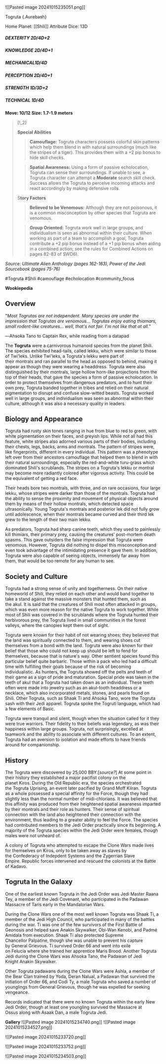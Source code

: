 ![[Pasted image 20241015235051.png]]


 Togruta {.Aurebash}

Home Planet: [[Shili]]
Attribute Dice: 13D
##### DEXTERITY 2D/4D+2
##### KNOWLEDGE 2D/4D+1
##### MECHANICAL1D/4D
##### PERCEPTION 2D/4D+1
##### STRENGTH 1D/3D+2
##### TECHNICAL 1D/4D
**Move: 10/12**
**Size: 1.7-1.9 meters**

> [!_2]
> 
> **Special Abilities**
> > **Camouflage:** Togruta characters possess colorful skin patterns which help them blend in with natural surroundings (much like the stripes of a tiger). This provides them with a +2 pip bonus to hide skill checks. 
> 
> > **Spatial Awareness:** Using a form of passive echolocation, Togruta can sense their surroundings. If unable to see, a Togruta character can attempt a **Moderate** search skill check. Success allows the Togruta to perceive incoming attacks and react accordingly by making defensive rolls.
> 
> S**tory Factors**
> > **Believed to be Venomous:** Although they are not poisonous, it is a common misconception by other species that Togruta are venomous.
> 
> > **Group Oriented:** Togruta work well in large groups, and individualism is seen as abnormal within their culture. When working as part of a team to accomplish a goal, Togruta contribute a +2 pip bonus instead of a +1 pip bonus when aiding in a combined action; see the rules for Combined Actions on pages 82-83 of SWD6).
> 

*Source: Ultimate Alien Anthology (pages 162-163), Power of the Jedi Sourcebook (pages 75-76)*




#Togruta #Shili #camouflage #echolocation #community_focus 

**Wookiepedia**

## Overview

"_Most Togrutas are not independent. Many species are under the impression that Togrutas are venomous... Togrutas enjoy eating thiamars, small rodent-like creatures... well, that's not fair. I'm not like that at all._"

―Ahsoka Tano to Captain Rex, while reading from a datapad

The **Togruta** were a carnivorous humanoid species from the planet Shili. The species exhibited head-tails, called lekku, which were similar to those of Twi'leks. Unlike Twi'leks, a Togruta's lekku were part of their montrals and ran parallel to the head as opposed to behind, making it appear as though they were wearing a headdress. Togruta were also distinguished by their montrals, large hollow horn-like projections from the top of their heads, that gave the species a form of passive echolocation. In order to protect themselves from dangerous predators, and to hunt their own prey, Togruta banded together in tribes and relied on their natural pigmentation to disrupt and confuse slow-witted beasts. Togruta worked well in large groups, and individualism was seen as abnormal within their culture, although it was also a necessary quality in leaders.

## Biology and Appearance

Togruta had rusty skin tones ranging in hue from blue to red to green, with white pigmentation on their faces, and greyish lips. While not all had this feature, white stripes also adorned various parts of their bodies, including their chests, legs, backs, arms and montrals. The pattern of stripes were, like fingerprints, different in every individual. This pattern was a phenotype left over from their ancestors camouflage that helped them to blend in with their natural surroundings, especially the red-and-white turu-grass which dominated Shili's scrublands. The stripes on a Togruta's lekku or montral may become more radiantly colored after vigorous activity. This could be the equivalent of getting a red face.

Their heads bore two montrals, with three, and on rare occasions, four large lekku, whose stripes were darker than those of the montrals. Togruta had the ability to sense the proximity and movement of physical objects around them by means of their hollow montrals, which detected space ultrasonically. Young Togruta's montrals and posterior lek did not fully grow until adolescence, when their montrals became curved and their third lek grew to the length of their two main lekku.

As predators, Togruta had sharp canine teeth, which they used to painlessly kill thimiars, their primary prey, causing the creatures' post-mortem death spasms. This gave outsiders the false impression that Togruta were venomous. However, Togruta did nothing to dispel this misconception and even took advantage of the intimidating presence it gave them. In addition, Togruta were also capable of seeing objects, immensely far away from them, that would be too remote for any human to see.

## Society and Culture

Togruta had a strong sense of unity and togetherness. On their native homeworld of Shili, they relied on each other and would band together to take a stand against the massive monsters that hunted them, such as the akul. It is said that the creatures of Shili most often attacked in groups, which was even more reason for the native Togruta to work together. While most of Shili was covered in the scrublands where the Togruta hunted their herbivorous prey, the Togruta lived in small communities in the forest valleys, where the canopies kept them out of sight.

Togruta were known for their habit of not wearing shoes; they believed that the land was spiritually connected to them, and wearing shoes cut themselves from a bond with the land. Togruta were also known for their belief that those who could not keep up should be left to fend for themselves, because that is nature's way. Other sentient species found this particular belief quite barbaric. Those within a pack who led had a difficult time with fulfilling their goals because of the risk of becoming individualistic. As hunters, the Togruta showed off the pelts and teeth of their game as a sign of pride and maturation. Special pride was taken in the teeth of akul that a Togruta had taken down as an individual. These teeth often were made into jewelry such as an akul-tooth headdress or a necklace, which also incorporated metals, stones, and pearls found on Shili. Other Togruta, such as Shaak Ti and Ahsoka Tano, wore the Togruta sash with their Jedi apparel. Togruta spoke the Togruti language, which had a few elements of Basic.

Togruta were tranquil and silent, though when the situation called for it they were true warriors. Their fidelity to their beliefs was legendary, as was their happiness within large groups. Togruta, not surprisingly, excelled at teamwork and the ability to associate with different cultures. To an extent, Togruta had an aversion to isolation and made efforts to have friends around for companionship.

## History

The Togruta were discovered by 25,000 BBY.[_source?_] At some point in their history they established a major pacifist colony on the planet Kiros. During the Old Republic era, the species orchestrated the Togruta Uprising, an event later pacified by Grand Moff Kilran. Togruta as a whole possessed a special affinity for the Force, though they had slightly less than the normal number of midi-chlorians. It was believed that this affinity was produced from their heightened spatial awareness imparted by their montrals and their role as hunters. Their sense of spiritual connection with the land also heightened their connection with the environment, thus leading to a greater ability to feel the Force. The species had contributed members to the Jedi Order practically since its beginning. A majority of the Togruta species within the Jedi Order were females, though males were not unheard of.

A colony of Togruta who attempted to escape the Clone Wars made lives for themselves on Kiros, only to be taken away as slaves by the Confederacy of Indepdent Systems and the Zygerrian Slave Empire. Republic forces intervened and rescued the colonists at the Battle of Kadavo.

## Togruta In the Galaxy

One of the earliest known Togruta in the Jedi Order was Jedi Master Raana Tey, a member of the Jedi Covenant, who participated in the Padawan Massacre of Taris early in the Mandalorian Wars.

During the Clone Wars one of the most well known Togruta was Shaak Ti, a member of the Jedi High Council, who participated in many of the battles during the war. Ti was one of the few survivors of the First Battle of Geonosis and helped save Anakin Skywalker, Obi-Wan Kenobi, and Padmé Amidala from execution. Shaak Ti also protected Supreme Chancellor Palpatine, though she was unable to prevent his capture by General Grievous. Ti survived Order 66 and went into exile on Felucia where she trained her apprentice Maris Brood. Another Togruta Jedi during the Clone Wars was Ahsoka Tano, the Padawan of Jedi Knight Anakin Skywalker.

Other Togruta padawans during the Clone Wars were Ashla, a member of the Bear Clan trained by Yoda, Deran Nalual, a Padawan that survived the initiation of Order 66, and Codi Ty, a male Togruta who saved a number of younglings from General Grievous, though he was expelled for seeking vengeance.

Records indicated that there were no known Togruta within the early New Jedi Order, though at least one youngling survived the Massacre at Ossus along with Asaak Dan, a male Togruta Jedi.


**Gallery**
![[Pasted image 20241015234740.png]]
![[Pasted image 20241015234527.png]]

![[Pasted image 20241015233720.png]]

![[Pasted image 20241015233752.png]]

![[Pasted image 20241015234503.png]]


